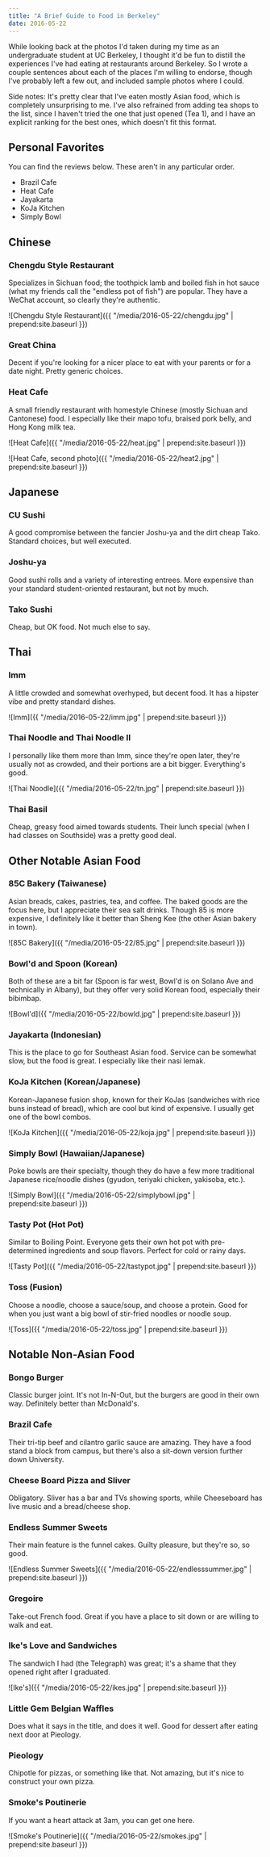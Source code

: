 ```yaml
---
title: "A Brief Guide to Food in Berkeley"
date: 2016-05-22
---
```


While looking back at the photos I'd taken during my time as an undergraduate student at UC Berkeley, I thought it'd be fun to distill the experiences I've had eating at restaurants around Berkeley. So I wrote a couple sentences about each of the places I'm willing to endorse, though I've probably left a few out, and included sample photos where I could.

Side notes: It's pretty clear that I've eaten mostly Asian food, which is completely unsurprising to me. I've also refrained from adding tea shops to the list, since I haven't tried the one that just opened (Tea 1), and I have an explicit ranking for the best ones, which doesn't fit this format.

## Personal Favorites

You can find the reviews below. These aren't in any particular order.

* Brazil Cafe
* Heat Cafe
* Jayakarta
* KoJa Kitchen
* Simply Bowl

## Chinese

### Chengdu Style Restaurant
Specializes in Sichuan food; the toothpick lamb and boiled fish in hot sauce (what my friends call the "endless pot of fish") are popular. They have a WeChat account, so clearly they're authentic.

![Chengdu Style Restaurant]({{ "/media/2016-05-22/chengdu.jpg" | prepend:site.baseurl }})

### Great China
Decent if you're looking for a nicer place to eat with your parents or for a date night. Pretty generic choices.

### Heat Cafe
A small friendly restaurant with homestyle Chinese (mostly Sichuan and Cantonese) food. I especially like their mapo tofu, braised pork belly, and Hong Kong milk tea.

![Heat Cafe]({{ "/media/2016-05-22/heat.jpg" | prepend:site.baseurl }})

![Heat Cafe, second photo]({{ "/media/2016-05-22/heat2.jpg" | prepend:site.baseurl }})

## Japanese

### CU Sushi
A good compromise between the fancier Joshu-ya and the dirt cheap Tako. Standard choices, but well executed.

### Joshu-ya
Good sushi rolls and a variety of interesting entrees. More expensive than your standard student-oriented restaurant, but not by much.

### Tako Sushi
Cheap, but OK food. Not much else to say.

## Thai

### Imm
A little crowded and somewhat overhyped, but decent food. It has a hipster vibe and pretty standard dishes.

![Imm]({{ "/media/2016-05-22/imm.jpg" | prepend:site.baseurl }})

### Thai Noodle and Thai Noodle II
I personally like them more than Imm, since they're open later, they're usually not as crowded, and their portions are a bit bigger. Everything's good.

![Thai Noodle]({{ "/media/2016-05-22/tn.jpg" | prepend:site.baseurl }})

### Thai Basil
Cheap, greasy food aimed towards students. Their lunch special (when I had classes on Southside) was a pretty good deal.

## Other Notable Asian Food

### 85C Bakery (Taiwanese)
Asian breads, cakes, pastries, tea, and coffee. The baked goods are the focus here, but I appreciate their sea salt drinks. Though 85 is more expensive, I definitely like it better than Sheng Kee (the other Asian bakery in town).

![85C Bakery]({{ "/media/2016-05-22/85.jpg" | prepend:site.baseurl }})

### Bowl'd and Spoon (Korean)
Both of these are a bit far (Spoon is far west, Bowl'd is on Solano Ave and technically in Albany), but they offer very solid Korean food, especially their bibimbap.

![Bowl'd]({{ "/media/2016-05-22/bowld.jpg" | prepend:site.baseurl }})

### Jayakarta (Indonesian)
This is the place to go for Southeast Asian food. Service can be somewhat slow, but the food is great. I especially like their nasi lemak.

### KoJa Kitchen (Korean/Japanese)
Korean-Japanese fusion shop, known for their KoJas (sandwiches with rice buns instead of bread), which are cool but kind of expensive. I usually get one of the bowl combos.

![KoJa Kitchen]({{ "/media/2016-05-22/koja.jpg" | prepend:site.baseurl }})

### Simply Bowl (Hawaiian/Japanese)
Poke bowls are their specialty, though they do have a few more traditional Japanese rice/noodle dishes (gyudon, teriyaki chicken, yakisoba, etc.).

![Simply Bowl]({{ "/media/2016-05-22/simplybowl.jpg" | prepend:site.baseurl }})

### Tasty Pot (Hot Pot)
Similar to Boiling Point. Everyone gets their own hot pot with pre-determined ingredients and soup flavors. Perfect for cold or rainy days.

![Tasty Pot]({{ "/media/2016-05-22/tastypot.jpg" | prepend:site.baseurl }})

### Toss (Fusion)
Choose a noodle, choose a sauce/soup, and choose a protein. Good for when you just want a big bowl of stir-fried noodles or noodle soup.

![Toss]({{ "/media/2016-05-22/toss.jpg" | prepend:site.baseurl }})

## Notable Non-Asian Food

### Bongo Burger
Classic burger joint. It's not In-N-Out, but the burgers are good in their own way. Definitely better than McDonald's.

### Brazil Cafe
Their tri-tip beef and cilantro garlic sauce are amazing. They have a food stand a block from campus, but there's also a sit-down version further down University.

### Cheese Board Pizza and Sliver
Obligatory. Sliver has a bar and TVs showing sports, while Cheeseboard has live music and a bread/cheese shop.

### Endless Summer Sweets
Their main feature is the funnel cakes. Guilty pleasure, but they're so, so good.

![Endless Summer Sweets]({{ "/media/2016-05-22/endlesssummer.jpg" | prepend:site.baseurl }})

### Gregoire
Take-out French food. Great if you have a place to sit down or are willing to walk and eat.

### Ike's Love and Sandwiches
The sandwich I had (the Telegraph) was great; it's a shame that they opened right after I graduated.

![Ike's]({{ "/media/2016-05-22/ikes.jpg" | prepend:site.baseurl }})

### Little Gem Belgian Waffles
Does what it says in the title, and does it well. Good for dessert after eating next door at Pieology.

### Pieology
Chipotle for pizzas, or something like that. Not amazing, but it's nice to construct your own pizza.

### Smoke's Poutinerie
If you want a heart attack at 3am, you can get one here.

![Smoke's Poutinerie]({{ "/media/2016-05-22/smokes.jpg" | prepend:site.baseurl }})